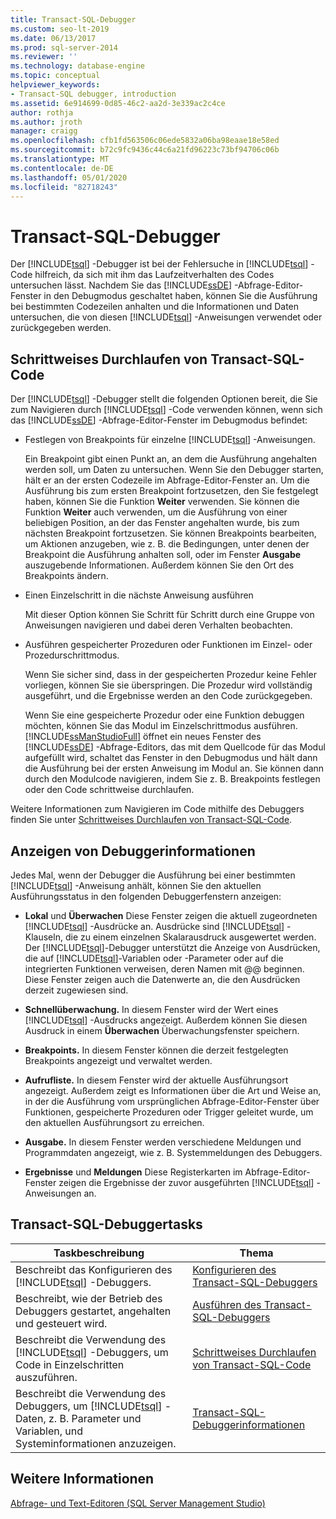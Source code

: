 ```yaml
---
title: Transact-SQL-Debugger
ms.custom: seo-lt-2019
ms.date: 06/13/2017
ms.prod: sql-server-2014
ms.reviewer: ''
ms.technology: database-engine
ms.topic: conceptual
helpviewer_keywords:
- Transact-SQL debugger, introduction
ms.assetid: 6e914699-0d85-46c2-aa2d-3e339ac2c4ce
author: rothja
ms.author: jroth
manager: craigg
ms.openlocfilehash: cfb1fd563506c06ede5832a06ba98eaae18e58ed
ms.sourcegitcommit: b72c9fc9436c44c6a21fd96223c73bf94706c06b
ms.translationtype: MT
ms.contentlocale: de-DE
ms.lasthandoff: 05/01/2020
ms.locfileid: "82718243"
---
```

# <a name="transact-sql-debugger"></a>Transact-SQL-Debugger
  Der [!INCLUDE[tsql](../../includes/tsql-md.md)] -Debugger ist bei der Fehlersuche in [!INCLUDE[tsql](../../includes/tsql-md.md)] -Code hilfreich, da sich mit ihm das Laufzeitverhalten des Codes untersuchen lässt. Nachdem Sie das [!INCLUDE[ssDE](../../includes/ssde-md.md)] -Abfrage-Editor-Fenster in den Debugmodus geschaltet haben, können Sie die Ausführung bei bestimmten Codezeilen anhalten und die Informationen und Daten untersuchen, die von diesen [!INCLUDE[tsql](../../includes/tsql-md.md)] -Anweisungen verwendet oder zurückgegeben werden.  
  
## <a name="stepping-through-transact-sql-code"></a>Schrittweises Durchlaufen von Transact-SQL-Code  
 Der [!INCLUDE[tsql](../../includes/tsql-md.md)] -Debugger stellt die folgenden Optionen bereit, die Sie zum Navigieren durch [!INCLUDE[tsql](../../includes/tsql-md.md)] -Code verwenden können, wenn sich das [!INCLUDE[ssDE](../../includes/ssde-md.md)] -Abfrage-Editor-Fenster im Debugmodus befindet:  
  
-   Festlegen von Breakpoints für einzelne [!INCLUDE[tsql](../../includes/tsql-md.md)] -Anweisungen.  
  
     Ein Breakpoint gibt einen Punkt an, an dem die Ausführung angehalten werden soll, um Daten zu untersuchen. Wenn Sie den Debugger starten, hält er an der ersten Codezeile im Abfrage-Editor-Fenster an. Um die Ausführung bis zum ersten Breakpoint fortzusetzen, den Sie festgelegt haben, können Sie die Funktion **Weiter** verwenden. Sie können die Funktion **Weiter** auch verwenden, um die Ausführung von einer beliebigen Position, an der das Fenster angehalten wurde, bis zum nächsten Breakpoint fortzusetzen. Sie können Breakpoints bearbeiten, um Aktionen anzugeben, wie z. B. die Bedingungen, unter denen der Breakpoint die Ausführung anhalten soll, oder im Fenster **Ausgabe** auszugebende Informationen. Außerdem können Sie den Ort des Breakpoints ändern.  
  
-   Einen Einzelschritt in die nächste Anweisung ausführen  
  
     Mit dieser Option können Sie Schritt für Schritt durch eine Gruppe von Anweisungen navigieren und dabei deren Verhalten beobachten.  
  
-   Ausführen gespeicherter Prozeduren oder Funktionen im Einzel- oder Prozedurschrittmodus.  
  
     Wenn Sie sicher sind, dass in der gespeicherten Prozedur keine Fehler vorliegen, können Sie sie überspringen. Die Prozedur wird vollständig ausgeführt, und die Ergebnisse werden an den Code zurückgegeben.  
  
     Wenn Sie eine gespeicherte Prozedur oder eine Funktion debuggen möchten, können Sie das Modul im Einzelschrittmodus ausführen. [!INCLUDE[ssManStudioFull](../../includes/ssmanstudiofull-md.md)] öffnet ein neues Fenster des [!INCLUDE[ssDE](../../includes/ssde-md.md)] -Abfrage-Editors, das mit dem Quellcode für das Modul aufgefüllt wird, schaltet das Fenster in den Debugmodus und hält dann die Ausführung bei der ersten Anweisung im Modul an. Sie können dann durch den Modulcode navigieren, indem Sie z. B. Breakpoints festlegen oder den Code schrittweise durchlaufen.  
  
 Weitere Informationen zum Navigieren im Code mithilfe des Debuggers finden Sie unter [Schrittweises Durchlaufen von Transact-SQL-Code](step-through-transact-sql-code.md).  
  
## <a name="viewing-debugger-information"></a>Anzeigen von Debuggerinformationen  
 Jedes Mal, wenn der Debugger die Ausführung bei einer bestimmten [!INCLUDE[tsql](../../includes/tsql-md.md)] -Anweisung anhält, können Sie den aktuellen Ausführungsstatus in den folgenden Debuggerfenstern anzeigen:  
  
-   **Lokal** und **Überwachen** Diese Fenster zeigen die aktuell zugeordneten [!INCLUDE[tsql](../../includes/tsql-md.md)] -Ausdrücke an. Ausdrücke sind [!INCLUDE[tsql](../../includes/tsql-md.md)] -Klauseln, die zu einem einzelnen Skalarausdruck ausgewertet werden. Der [!INCLUDE[tsql](../../includes/tsql-md.md)]-Debugger unterstützt die Anzeige von Ausdrücken, die auf [!INCLUDE[tsql](../../includes/tsql-md.md)]-Variablen oder -Parameter oder auf die integrierten Funktionen verweisen, deren Namen mit @@ beginnen. Diese Fenster zeigen auch die Datenwerte an, die den Ausdrücken derzeit zugewiesen sind.  
  
-   **Schnellüberwachung.** In diesem Fenster wird der Wert eines [!INCLUDE[tsql](../../includes/tsql-md.md)] -Ausdrucks angezeigt. Außerdem können Sie diesen Ausdruck in einem **Überwachen** Überwachungsfenster speichern.  
  
-   **Breakpoints.** In diesem Fenster können die derzeit festgelegten Breakpoints angezeigt und verwaltet werden.  
  
-   **Aufrufliste.** In diesem Fenster wird der aktuelle Ausführungsort angezeigt. Außerdem zeigt es Informationen über die Art und Weise an, in der die Ausführung vom ursprünglichen Abfrage-Editor-Fenster über Funktionen, gespeicherte Prozeduren oder Trigger geleitet wurde, um den aktuellen Ausführungsort zu erreichen.  
  
-   **Ausgabe.** In diesem Fenster werden verschiedene Meldungen und Programmdaten angezeigt, wie z. B. Systemmeldungen des Debuggers.  
  
-   **Ergebnisse** und **Meldungen** Diese Registerkarten im Abfrage-Editor-Fenster zeigen die Ergebnisse der zuvor ausgeführten [!INCLUDE[tsql](../../includes/tsql-md.md)] -Anweisungen an.  
  
## <a name="transact-sql-debugger-tasks"></a>Transact-SQL-Debuggertasks  
  
|Taskbeschreibung|Thema|  
|----------------------|-----------|  
|Beschreibt das Konfigurieren des [!INCLUDE[tsql](../../includes/tsql-md.md)] -Debuggers.|[Konfigurieren des Transact-SQL-Debuggers](configure-firewall-rules-before-running-the-tsql-debugger.md)|  
|Beschreibt, wie der Betrieb des Debuggers gestartet, angehalten und gesteuert wird.|[Ausführen des Transact-SQL-Debuggers](transact-sql-debugger.md)|  
|Beschreibt die Verwendung des [!INCLUDE[tsql](../../includes/tsql-md.md)] -Debuggers, um Code in Einzelschritten auszuführen.|[Schrittweises Durchlaufen von Transact-SQL-Code](step-through-transact-sql-code.md)|  
|Beschreibt die Verwendung des Debuggers, um [!INCLUDE[tsql](../../includes/tsql-md.md)] -Daten, z. B. Parameter und Variablen, und Systeminformationen anzuzeigen.|[Transact-SQL-Debuggerinformationen](transact-sql-debugger-information.md)|  
  
## <a name="see-also"></a>Weitere Informationen  
 [Abfrage- und Text-Editoren &#40;SQL Server Management Studio&#41;](../scripting/query-and-text-editors-sql-server-management-studio.md)  
  
  
